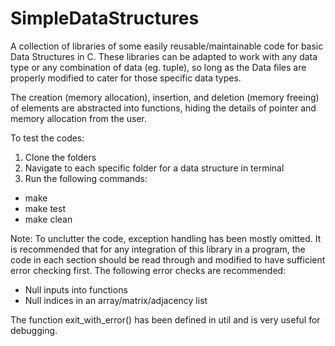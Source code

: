 # SimpleDataStructures
A collection of libraries of some easily reusable/maintainable code for basic Data Structures in C. 
These libraries can be adapted to work with any data type or any combination of data (eg. tuple), 
so long as the Data files are properly modified to cater for those specific data types.

The creation (memory allocation), insertion, and deletion (memory freeing) of elements are abstracted 
into functions, hiding the details of pointer and memory allocation from the user.

To test the codes: 
1. Clone the folders 
2. Navigate to each specific folder for a data structure in terminal
3. Run the following commands:
- make
- make test
- make clean

Note:
To unclutter the code, exception handling has been mostly omitted. It is recommended 
that for any integration of this library in a program, the code in each section should be 
read through and modified to have sufficient error checking first. The following error 
checks are recommended:
- Null inputs into functions
- Null indices in an array/matrix/adjacency list

The function exit_with_error() has been defined in util and is very useful for debugging.
